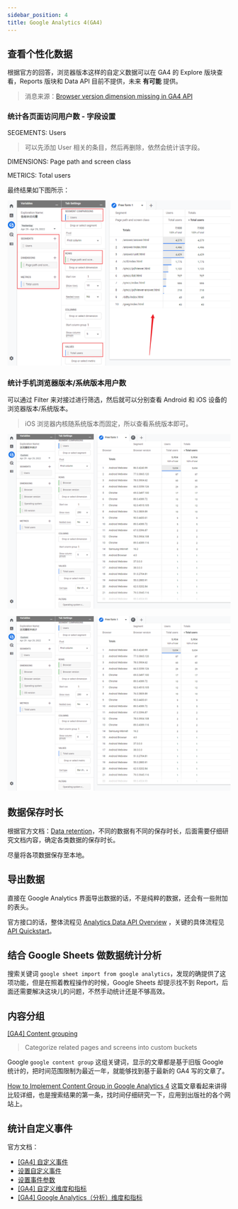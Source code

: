 ```yaml
---
sidebar_position: 4
title: Google Analytics 4(GA4)
---
```


## 查看个性化数据

根据官方的回答，浏览器版本这样的自定义数据可以在 GA4 的 Explore 版块查看，Reports 版块和 Data API 目前不提供，未来 
 **有可能** 提供。

> 消息来源：[Browser version dimension missing in GA4 API](https://stackoverflow.com/questions/68256046/browser-version-dimension-missing-in-ga4-api)

### 统计各页面访问用户数 - 字段设置

SEGEMENTS: Users

> 可以先添加 User 相关的条目，然后再删除，依然会统计该字段。

DIMENSIONS: Page path and screen class

METRICS: Total users

最终结果如下图所示：

![image](./img/frontend-ga-1.png)

### 统计手机浏览器版本/系统版本用户数

可以通过 Filter 来对接过进行筛选，然后就可以分别查看 Android 和 iOS 设备的浏览器版本/系统版本。

> iOS 浏览器内核随系统版本而固定，所以查看系统版本即可。

![image](./img/frontend-ga-2.png)

![image](./img/frontend-ga-2.png)

## 数据保存时长

根据官方文档：[Data retention](https://support.google.com/analytics/answer/7667196)，不同的数据有不同的保存时长，后面需要仔细研究文档内容，确定各类数据的保存时长。

尽量将各项数据保存至本地。

## 导出数据

直接在 Google Analytics 界面导出数据的话，不是纯粹的数据，还会有一些附加的表头。

官方接口的话，整体流程见 [Analytics Data API Overview](https://developers.google.com/analytics/devguides/reporting/data/v1) ，关键的具体流程见 [API Quickstart](https://developers.google.com/analytics/devguides/reporting/data/v1/quickstart-client-libraries#node.js)。

## 结合 Google Sheets 做数据统计分析

搜索关键词 `google sheet import from google analytics`，发现的确提供了这项功能，但是在照着教程操作的时候，Google Sheets 却提示找不到 Report，后面还需要解决这块儿的问题，不然手动统计还是不够高效。

## 内容分组

[[GA4] Content grouping](https://support.google.com/analytics/answer/11523339)

> Categorize related pages and screens into custom buckets

Google `google content group` 这组关键词，显示的文章都是基于旧版 Google 统计的，把时间范围限制为最近一年，就能够找到基于最新的 GA4 写的文章了。

[How to Implement Content Group in Google Analytics 4](https://dataenthusiast.it/english-version/how-to-implement-content-group-in-google-analytics-4/) 这篇文章看起来讲得比较详细，也是搜索结果的第一条，找时间仔细研究一下，应用到出版社的各个网站上。

## 统计自定义事件

官方文档：

- [[GA4] 自定义事件](https://support.google.com/analytics/answer/12229021?hl=zh-Hans&ref_topic=9756175)
- [设置自定义事件](https://developers.google.com/analytics/devguides/collection/ga4/events?client_type=gtag)
- [设置事件参数](https://developers.google.com/analytics/devguides/collection/ga4/event-parameters?client_type=gtag)
- [[GA4] 自定义维度和指标](https://support.google.com/analytics/answer/10075209)
- [[GA4] Google Analytics（分析）维度和指标](https://support.google.com/analytics/answer/9143382)
